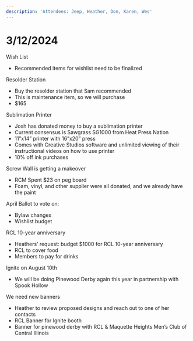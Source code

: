 ```yaml
---
description: 'Attendees: Jeep, Heather, Don, Karen, Wes'
---
```


# 3/12/2024

Wish List&#x20;

* Recommended items for wishlist need to be finalized&#x20;

Resolder Station&#x20;

* Buy the resolder station that Sam recommended&#x20;
* This is maintenance item, so we will purchase &#x20;
* $165&#x20;

Sublimation Printer&#x20;

* Josh has donated money to buy a sublimation printer&#x20;
* Current consensus is Sawgrass SG1000 from Heat Press Nation&#x20;
* 11”x14” printer with 16”x20” press&#x20;
* Comes with Creative Studios software and unlimited viewing of their instructional videos on how to use printer&#x20;
* 10% off ink purchases&#x20;

Screw Wall is getting a makeover&#x20;

* RCM Spent $23 on peg board&#x20;
* Foam, vinyl, and other supplier were all donated, and we already have the paint&#x20;

April Ballot to vote on:&#x20;

* Bylaw changes&#x20;
* Wishlist budget&#x20;

RCL 10-year anniversary&#x20;

* Heathers’ request: budget $1000 for RCL 10-year anniversary&#x20;
* RCL to cover food&#x20;
* Members to pay for drinks&#x20;

Ignite on August 10th&#x20;

* We will be doing Pinewood Derby again this year in partnership with Spook Hollow&#x20;

We need new banners&#x20;

* Heather to review proposed designs and reach out to one of her contacts&#x20;
* RCL Banner for Ignite booth&#x20;
* Banner for pinewood derby with RCL & Maquette Heights Men’s Club of Central Illinois&#x20;
